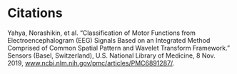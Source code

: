 # Citations

Yahya, Norashikin, et al. “Classification of Motor Functions from Electroencephalogram (EEG) Signals Based on an Integrated Method Comprised of Common Spatial Pattern and Wavelet Transform Framework.” Sensors (Basel, Switzerland), U.S. National Library of Medicine, 8 Nov. 2019, www.ncbi.nlm.nih.gov/pmc/articles/PMC6891287/. 
